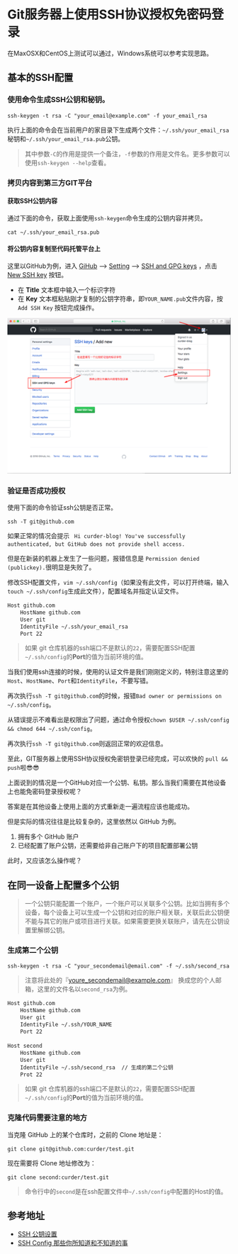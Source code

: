 # Git服务器上使用SSH协议授权免密码登录

在MaxOSX和CentOS上测试可以通过，Windows系统可以参考实现思路。

## 基本的SSH配置

### 使用命令生成SSH公钥和秘钥。

```
ssh-keygen -t rsa -C "your_email@example.com" -f your_email_rsa
```

执行上面的命令会在当前用户的家目录下生成两个文件：`~/.ssh/your_email_rsa`秘钥和`~/.ssh/your_email_rsa.pub`公钥。

> 其中参数`-C`的作用是提供一个备注，`-f`参数的作用是文件名。更多参数可以使用`ssh-keygen --help`查看。

### 拷贝内容到第三方GIT平台

#### 获取SSH公钥内容

通过下面的命令，获取上面使用`ssh-keygen`命令生成的公钥内容并拷贝。

```
cat ~/.ssh/your_email_rsa.pub
```

#### 将公钥内容复制至代码托管平台上

这里以GitHub为例，进入 [GiHub](https://github.com/) --> [Setting](https://github.com/settings/profile) --> [SSH and GPG keys](https://github.com/settings/keys) ，点击 [New SSH key](https://github.com/settings/ssh/new) 按钮。

- 在 **Title** 文本框中输入一个标识字符
- 在 **Key** 文本框粘贴刚才复制的公钥字符串，即`YOUR_NAME.pub`文件内容，按 `Add SSH Key` 按钮完成操作。

![将公钥内容复制到代码托管平台](/assets/github-save-ssh-key.png)

### 验证是否成功授权

使用下面的命令验证ssh公钥是否正常。

```
ssh -T git@github.com
```

如果正常的情况会提示 ` Hi curder-blog! You've successfully authenticated, but GitHub does not provide shell access.`

但是在新装的机器上发生了一些问题，报错信息是 `Permission denied (publickey).`很明显是失败了。

修改SSH配置文件，`vim ~/.ssh/config`（如果没有此文件，可以打开终端，输入`touch ~/.ssh/config`生成此文件），配置域名并指定认证文件。

```
Host github.com
    HostName github.com
    User git
    IdentityFile ~/.ssh/your_email_rsa
    Port 22
```
> 如果 git 仓库机器的ssh端口不是默认的`22`，需要配置SSH配置`~/.ssh/config`的**Port**的值为当前环境的值。

当我们使用ssh连接的时候，使用的认证文件是我们刚刚定义的，特别注意这里的`Host`、`HostName`、`Port`和`IdentityFile`，不要写错。

再次执行`ssh -T git@github.com`的时候，报错`Bad owner or permissions on ~/.ssh/config`。

从错误提示不难看出是权限出了问题，通过命令授权`chown $USER ~/.ssh/config && chmod 644 ~/.ssh/config`。

再次执行`ssh -T git@github.com`则返回正常的欢迎信息。

至此，GIT服务器上使用SSH协议授权免密钥登录已经完成，可以欢快的 `pull && push`啦😎😎

上面说到的情况是一个GitHub对应一个公钥、私钥。那么当我们需要在其他设备上也能免密码登录授权呢？

答案是在其他设备上使用上面的方式重新走一遍流程应该也能成功。

但是实际的情况往往是比较复杂的，这里依然以 GitHub 为例。

1. 拥有多个 GitHub 账户
2. 已经配置了账户公钥，还需要给非自己账户下的项目配置部署公钥

此时，又应该怎么操作呢？

## 在同一设备上配置多个公钥

> 一个公钥只能配置一个账户，一个账户可以关联多个公钥。比如当拥有多个设备，每个设备上可以生成一个公钥和对应的账户相关联，关联后此公钥便不能与其它的账户或项目进行关联。如果需要更换关联账户，请先在公钥设置里解绑公钥。

### 生成第二个公钥

```
ssh-keygen -t rsa -C "your_secondemail@email.com" -f ~/.ssh/second_rsa
```

> 注意将此处的『youre_secondemail@example.com』 换成您的个人邮箱，这里的文件名以`second_rsa`为例。

```
Host github.com
    HostName github.com
    User git
    IdentityFile ~/.ssh/YOUR_NAME
    Port 22

Host second
    HostName github.com
    User git
    IdentityFile ~/.ssh/second_rsa  // 生成的第二个公钥
    Prot 22
```
> 如果 git 仓库机器的ssh端口不是默认的`22`，需要配置SSH配置`~/.ssh/config`的**Port**的值为当前环境的值。

### 克隆代码需要注意的地方

当克隆 GitHub 上的某个仓库时，之前的 Clone 地址是：

```
git clone git@github.com:curder/test.git
```

现在需要将 Clone 地址修改为：

```
git clone second:curder/test.git
```

> 命令行中的`second`是在ssh配置文件中`~/.ssh/config`中配置的Host的值。

## 参考地址

- [SSH 公钥设置](https://coding.net/help/doc/git/ssh-key.html)
- [SSH Config 那些你所知道和不知道的事](https://deepzz.com/post/how-to-setup-ssh-config.html)
